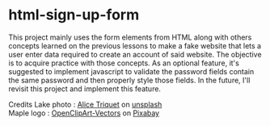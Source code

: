 # html-sign-up-form

This project mainly uses the form elements from HTML along with others concepts learned on the previous lessons to make a fake website that lets a user enter data required to create an account of said website. The objective is to acquire practice with those concepts. As an optional feature, it's suggested to implement javascript to validate the password fields contain the same password and then properly style those fields. In the future, I'll revisit this project and implement this feature.

Credits
Lake photo : [Alice Triquet](https://unsplash.com/@alicetricky) on [unsplash](https://unsplash.com/photos/HeEJU3nrg_0) <br>
Maple logo : [OpenClipArt-Vectors](https://pixabay.com/users/openclipart-vectors-30363/?utm_source=link-attribution&amp;utm_medium=referral&amp;utm_campaign=image&amp;utm_content=150727) on [Pixabay](https://pixabay.com//?utm_source=link-attribution&amp;utm_medium=referral&amp;utm_campaign=image&amp;utm_content=150727)
